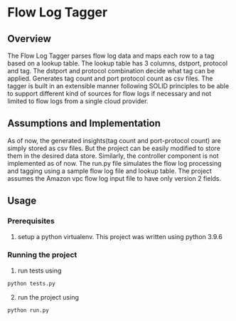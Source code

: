 # Flow Log Tagger

## Overview
The Flow Log Tagger parses flow log data and maps each row to a tag based on a lookup table. The lookup table has 3 columns, dstport, protocol and tag. The dstport and protocol combination decide what tag can be applied.
Generates tag count and port protocol count as csv files.
The tagger is built in an extensible manner following SOLID principles to be able to support different kind of sources for flow logs if necessary and not limited to flow logs from a single cloud provider.

## Assumptions and Implementation
As of now, the generated insights(tag count and port-protocol count) are simply stored as csv files. But the project can be easily modified to store them in the desired data store.
Similarly, the controller component is not implemented as of now. The run.py file simulates the flow log processing and tagging using a sample flow log file and lookup table. 
The project assumes the Amazon vpc flow log input file to have only version 2 fields.

## Usage
### Prerequisites
1. setup a python virtualenv. This project was written using python 3.9.6

### Running the project
1. run tests using 
```python
python tests.py
```
2. run the project using 
```python
python run.py
```